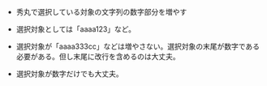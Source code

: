 - 秀丸で選択している対象の文字列の数字部分を増やす

- 選択対象としては「aaaa123」など。

- 選択対象が「aaaa333cc」などは増やさない。選択対象の末尾が数字である必要がある。但し末尾に改行を含めるのは大丈夫。

- 選択対象が数字だけでも大丈夫。
